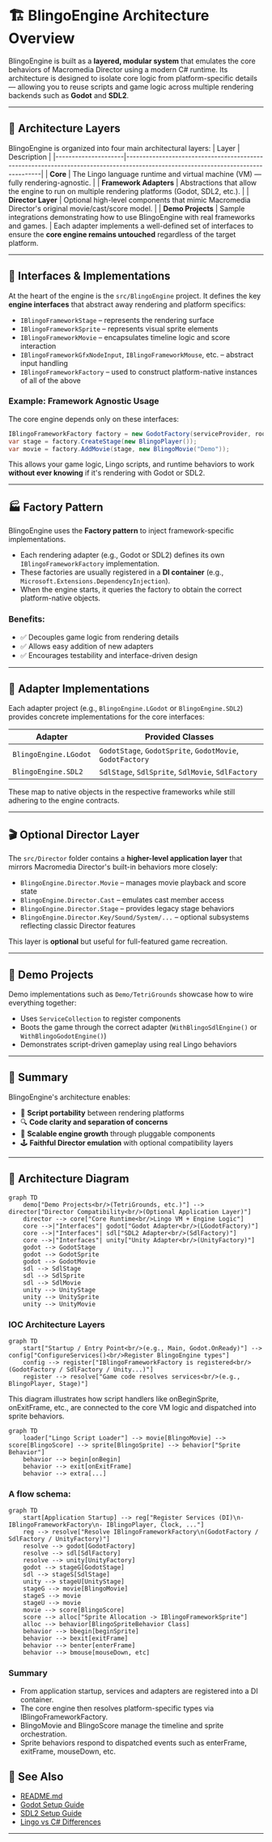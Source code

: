 # 🏗️ BlingoEngine Architecture Overview

BlingoEngine is built as a **layered, modular system** that emulates the core behaviors of Macromedia Director using a modern C# runtime. Its architecture is designed to isolate core logic from platform-specific details — allowing you to reuse scripts and game logic across multiple rendering backends such as **Godot** and **SDL2**.

---

## 📐 Architecture Layers

BlingoEngine is organized into four main architectural layers:
| Layer               | Description |
|---------------------|----------------------------------------------------------------------------------------------------------------------------------|
| **Core**            | The Lingo language runtime and virtual machine (VM) — fully rendering-agnostic. |
| **Framework Adapters** | Abstractions that allow the engine to run on multiple rendering platforms (Godot, SDL2, etc.). |
| **Director Layer**  | Optional high-level components that mimic Macromedia Director's original movie/cast/score model. |
| **Demo Projects**   | Sample integrations demonstrating how to use BlingoEngine with real frameworks and games. |
Each adapter implements a well-defined set of interfaces to ensure the **core engine remains untouched** regardless of the target platform.

---

## 🔌 Interfaces & Implementations

At the heart of the engine is the `src/BlingoEngine` project. It defines the key **engine interfaces** that abstract away rendering and platform specifics:

- `IBlingoFrameworkStage` – represents the rendering surface
- `IBlingoFrameworkSprite` – represents visual sprite elements
- `IBlingoFrameworkMovie` – encapsulates timeline logic and score interaction
- `IBlingoFrameworkGfxNodeInput`, `IBlingoFrameworkMouse`, etc. – abstract input handling
- `IBlingoFrameworkFactory` – used to construct platform-native instances of all of the above

### Example: Framework Agnostic Usage

The core engine depends only on these interfaces:

```csharp
IBlingoFrameworkFactory factory = new GodotFactory(serviceProvider, root);
var stage = factory.CreateStage(new BlingoPlayer());
var movie = factory.AddMovie(stage, new BlingoMovie("Demo"));
```

This allows your game logic, Lingo scripts, and runtime behaviors to work **without ever knowing** if it's rendering with Godot or SDL2.

---

## 🏭 Factory Pattern

BlingoEngine uses the **Factory pattern** to inject framework-specific implementations.

- Each rendering adapter (e.g., Godot or SDL2) defines its own `IBlingoFrameworkFactory` implementation.
- These factories are usually registered in a **DI container** (e.g., `Microsoft.Extensions.DependencyInjection`).
- When the engine starts, it queries the factory to obtain the correct platform-native objects.

### Benefits:
- ✅ Decouples game logic from rendering details
- ✅ Allows easy addition of new adapters
- ✅ Encourages testability and interface-driven design

---

## 🧪 Adapter Implementations

Each adapter project (e.g., `BlingoEngine.LGodot` or `BlingoEngine.SDL2`) provides concrete implementations for the core interfaces:

| Adapter              | Provided Classes |
|----------------------|--------------------------------------------------------------|
| `BlingoEngine.LGodot` | `GodotStage`, `GodotSprite`, `GodotMovie`, `GodotFactory`    |
| `BlingoEngine.SDL2`   | `SdlStage`, `SdlSprite`, `SdlMovie`, `SdlFactory`            |
These map to native objects in the respective frameworks while still adhering to the engine contracts.

---

## 🎬 Optional Director Layer

The `src/Director` folder contains a **higher-level application layer** that mirrors Macromedia Director's built-in behaviors more closely:

- `BlingoEngine.Director.Movie` – manages movie playback and score state
- `BlingoEngine.Director.Cast` – emulates cast member access
- `BlingoEngine.Director.Stage` – provides legacy stage behaviors
- `BlingoEngine.Director.Key/Sound/System/...` – optional subsystems reflecting classic Director features

This layer is **optional** but useful for full-featured game recreation.

---

## 🧪 Demo Projects

Demo implementations such as `Demo/TetriGrounds` showcase how to wire everything together:

- Uses `ServiceCollection` to register components
- Boots the game through the correct adapter (`WithBlingoSdlEngine()` or `WithBlingoGodotEngine()`)
- Demonstrates script-driven gameplay using real Lingo behaviors

---

## 📌 Summary

BlingoEngine's architecture enables:

- 🔁 **Script portability** between rendering platforms
- 🔍 **Code clarity and separation of concerns**
- 🧱 **Scalable engine growth** through pluggable components
- 🕹️ **Faithful Director emulation** with optional compatibility layers

---


## 🧭 Architecture Diagram

```mermaid
graph TD
    demo["Demo Projects<br/>(TetriGrounds, etc.)"] --> director["Director Compatibility<br/>(Optional Application Layer)"]
    director --> core["Core Runtime<br/>Lingo VM + Engine Logic"]
    core -->|"Interfaces"| godot["Godot Adapter<br/>(LGodotFactory)"]
    core -->|"Interfaces"| sdl["SDL2 Adapter<br/>(SdlFactory)"]
    core -->|"Interfaces"| unity["Unity Adapter<br/>(UnityFactory)"]
    godot --> GodotStage
    godot --> GodotSprite
    godot --> GodotMovie
    sdl --> SdlStage
    sdl --> SdlSprite
    sdl --> SdlMovie
    unity --> UnityStage
    unity --> UnitySprite
    unity --> UnityMovie
```

### IOC Architecture Layers
```mermaid
graph TD
    start["Startup / Entry Point<br/>(e.g., Main, Godot.OnReady)"] --> config["ConfigureServices()<br/>Register BlingoEngine types"]
    config --> register["IBlingoFrameworkFactory is registered<br/>(GodotFactory / SdlFactory / Unity...)"]
    register --> resolve["Game code resolves services<br/>(e.g., BlingoPlayer, Stage)"]
```

This diagram illustrates how script handlers like onBeginSprite, onExitFrame, etc., are connected to the core VM logic and dispatched into sprite behaviors.
```mermaid
graph TD
    loader["Lingo Script Loader"] --> movie[BlingoMovie] --> score[BlingoScore] --> sprite[BlingoSprite] --> behavior["Sprite Behavior"]
    behavior --> begin[onBegin]
    behavior --> exit[onExitFrame]
    behavior --> extra[...]
```


### A flow schema:
```mermaid
graph TD
    start[Application Startup] --> reg["Register Services (DI)\n- IBlingoFrameworkFactory\n- IBlingoPlayer, Clock, ..."]
    reg --> resolve["Resolve IBlingoFrameworkFactory\n(GodotFactory / SdlFactory / UnityFactory)"]
    resolve --> godot[GodotFactory]
    resolve --> sdl[SdlFactory]
    resolve --> unity[UnityFactory]
    godot --> stageG[GodotStage]
    sdl --> stageS[SdlStage]
    unity --> stageU[UnityStage]
    stageG --> movie[BlingoMovie]
    stageS --> movie
    stageU --> movie
    movie --> score[BlingoScore]
    score --> alloc["Sprite Allocation -> IBlingoFrameworkSprite"]
    alloc --> behavior[BlingoSpriteBehavior Class]
    behavior --> bbegin[beginSprite]
    behavior --> bexit[exitFrame]
    behavior --> benter[enterFrame]
    behavior --> bmouse[mouseDown, etc]
```
### Summary
- From application startup, services and adapters are registered into a DI container.
- The core engine then resolves platform-specific types via IBlingoFrameworkFactory.
- BlingoMovie and BlingoScore manage the timeline and sprite orchestration.
- Sprite behaviors respond to dispatched events such as enterFrame, exitFrame, mouseDown, etc.



## 📎 See Also

- [README.md](../../README.md)
- [Godot Setup Guide](../GodotSetup.md)
- [SDL2 Setup Guide](../SDLSetup.md)
- [Lingo vs C# Differences](Blingo_vs_CSharp.md)

---



